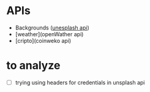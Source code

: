 # APIs
+ Backgrounds ([unesplash api](https://unsplash.com/documentation))
+ [weather](openWather api)
+ [cripto](coinweko api)

# to analyze
- [ ] trying using headers for credentials in unsplash api